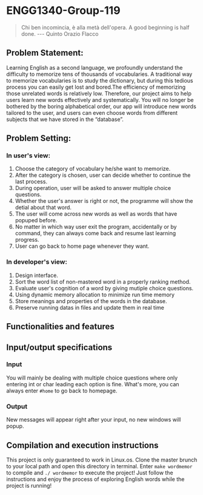 #        ENGG1340-Group-119
> Chi ben incomincia, è alla metà dell'opera.
> A good beginning is half done.
> --- Quinto Orazio Flacco
##          Problem Statement:  
Learning English as a second language, we profoundly understand the difficulty to memorize tens of thousands of vocabularies. A traditional way to memorize vocabularies is to study the dictionary, but during this tedious process you can easily get lost and bored.The efficiency of memorizing those unrelated words is relatively low. Therefore, our project aims to help users learn new words effectively and systematically. You will no longer be bothered by the boring alphabetical order, our app will introduce new words tailored to the user, and users can even choose words from different subjects that we have stored in the “database”.

##          Problem Setting:  
### In user's view:  
1. Choose the category of vocabulary he/she want to memorize.
2. After the category is chosen, user can decide whether to continue the last process.
3. During operation, user will be asked to answer multiple choice questions.
4. Whether the user's answer is right or not, the programme will show the detial about that word.
5. The user will come across new words as well as words that have popuped before.
6. No matter in which way user exit the program, accidentally or by command, they can always come back and resume last learning progress.
7. User can go back to home page whenever they want.  
### In developer's view:  
1. Design interface.
2. Sort the word list of non-mastered word in a properly ranking method.
3. Evaluate user's cognition of a word by giving mutiple choice questions.
4. Using dynamic memory allocation to minimize run time memory
5. Store meanings and properties of the words in the database.
5. Preserve running datas in files and update them in real time

## Functionalities and features

## Input/output specifications
### Input
You will mainly be dealing with multiple choice questions where only entering int or char leading each option is fine. What's more, you can always enter `#home` to go back to homepage. 
### Output
New messages will appear right after your input, no new windows will popup.
## Compilation and execution instructions
This project is only guaranteed to work in Linux.os. Clone the master brunch to your local path and open this directory in terminal. Enter `make wordmemor` to compile and `./ wordmemor` to execute the project! Just follow the instructions and enjoy the process of exploring English words while the project is running!
